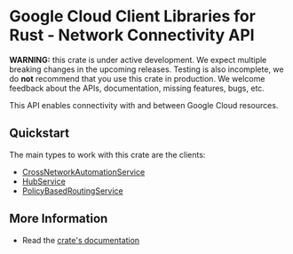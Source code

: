 # Google Cloud Client Libraries for Rust - Network Connectivity API

<!-- Code generated by sidekick. DO NOT EDIT. -->

**WARNING:** this crate is under active development. We expect multiple breaking
changes in the upcoming releases. Testing is also incomplete, we do **not**
recommend that you use this crate in production. We welcome feedback about the
APIs, documentation, missing features, bugs, etc.

This API enables connectivity with and between Google Cloud resources.

## Quickstart

The main types to work with this crate are the clients:

* [CrossNetworkAutomationService](https://docs.rs/google-cloud-networkconnectivity-v1/latest/google_cloud_networkconnectivity_v1/client/struct.CrossNetworkAutomationService.html)
* [HubService](https://docs.rs/google-cloud-networkconnectivity-v1/latest/google_cloud_networkconnectivity_v1/client/struct.HubService.html)
* [PolicyBasedRoutingService](https://docs.rs/google-cloud-networkconnectivity-v1/latest/google_cloud_networkconnectivity_v1/client/struct.PolicyBasedRoutingService.html)

## More Information

* Read the [crate's documentation](https://docs.rs/google-cloud-networkconnectivity-v1/latest/google-cloud-networkconnectivity-v1)
